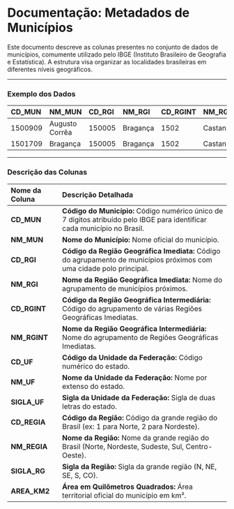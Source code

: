 # Documentação: Metadados de Municípios

Este documento descreve as colunas presentes no conjunto de dados de municípios, comumente utilizado pelo IBGE (Instituto Brasileiro de Geografia e Estatística). A estrutura visa organizar as localidades brasileiras em diferentes níveis geográficos.

---

### Exemplo dos Dados

| CD_MUN  | NM_MUN         | CD_RGI | NM_RGI   | CD_RGINT | NM_RGINT  | CD_UF | NM_UF | SIGLA_UF | CD_REGIA | NM_REGIA | SIGLA_RG | AREA_KM2 |
| :------ | :------------- | :----- | :------- | :------- | :-------- | :---- | :---- | :------- | :------- | :------- | :------- | :------- |
| 1500909 | Augusto Corrêa | 150005 | Bragança | 1502     | Castanhal | 15    | Pará  | PA       | 1        | Norte    | N        | 1099,580 |
| 1501709 | Bragança       | 150005 | Bragança | 1502     | Castanhal | 15    | Pará  | PA       | 1        | Norte    | N        | 2124,735 |

---

### Descrição das Colunas

| Nome da Coluna | Descrição Detalhada                                                                                                        |
| :------------- | :------------------------------------------------------------------------------------------------------------------------- |
| **CD_MUN**     | **Código do Município:** Código numérico único de 7 dígitos atribuído pelo IBGE para identificar cada município no Brasil. |
| **NM_MUN**     | **Nome do Município:** Nome oficial do município.                                                                          |
| **CD_RGI**     | **Código da Região Geográfica Imediata:** Código do agrupamento de municípios próximos com uma cidade polo principal.      |
| **NM_RGI**     | **Nome da Região Geográfica Imediata:** Nome do agrupamento de municípios próximos.                                        |
| **CD_RGINT**   | **Código da Região Geográfica Intermediária:** Código do agrupamento de várias Regiões Geográficas Imediatas.              |
| **NM_RGINT**   | **Nome da Região Geográfica Intermediária:** Nome do agrupamento de Regiões Geográficas Imediatas.                         |
| **CD_UF**      | **Código da Unidade da Federação:** Código numérico do estado.                                                             |
| **NM_UF**      | **Nome da Unidade da Federação:** Nome por extenso do estado.                                                              |
| **SIGLA_UF**   | **Sigla da Unidade da Federação:** Sigla de duas letras do estado.                                                         |
| **CD_REGIA**   | **Código da Região:** Código da grande região do Brasil (ex: 1 para Norte, 2 para Nordeste).                               |
| **NM_REGIA**   | **Nome da Região:** Nome da grande região do Brasil (Norte, Nordeste, Sudeste, Sul, Centro-Oeste).                         |
| **SIGLA_RG**   | **Sigla da Região:** Sigla da grande região (N, NE, SE, S, CO).                                                            |
| **AREA_KM2**   | **Área em Quilômetros Quadrados:** Área territorial oficial do município em km².                                           |
